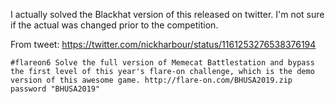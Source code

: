 I actually solved the Blackhat version of this released on twitter.  I'm not sure if the actual 
was changed prior to the competition.


From tweet: https://twitter.com/nickharbour/status/1161253276538376194
```
#flareon6 Solve the full version of Memecat Battlestation and bypass the first level of this year's flare-on challenge, which is the demo version of this awesome game. http://flare-on.com/BHUSA2019.zip  password "BHUSA2019"
```
